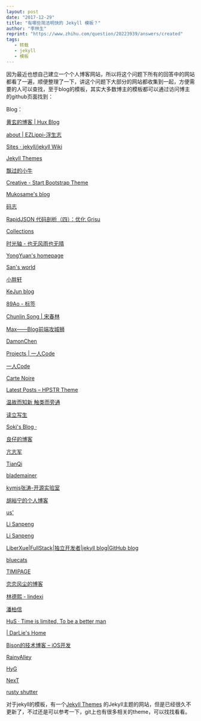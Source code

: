 ```yaml
---
layout: post
date: "2017-12-29"
title: "有哪些简洁明快的 Jekyll 模板？"
author: "李林生"
reprint: "https://www.zhihu.com/question/20223939/answers/created"
tags:
   - 转载
   - jekyll
   - 模板
---
```

<div class="RichContent-inner"><span class="RichText CopyrightRichText-richText" itemprop="text"><p>因为最近也想自己建立一个个人博客网站，所以将这个问题下所有的回答中的网站都看了一遍，顺便整理了一下，讲这个问题下大部分的网站都收集到一起，方便需要的人可以查找，至于blog的模板，其实大多数博主的模板都可以通过访问博主的github页面找到：</p><p>Blog：</p><p><a href="https://link.zhihu.com/?target=http%3A//huangxuan.me/" class=" wrap external" target="_blank" rel="nofollow noreferrer">黄玄的博客 | Hux Blog</a></p><p><a href="https://link.zhihu.com/?target=https%3A//www.ezlippi.com/about/" class=" wrap external" target="_blank" rel="nofollow noreferrer">about | EZLippi-浮生志</a> </p><p><a href="https://link.zhihu.com/?target=https%3A//github.com/jekyll/jekyll/wiki/Sites" class=" wrap external" target="_blank" rel="nofollow noreferrer">Sites · jekyll/jekyll Wiki</a> </p><p><a href="https://link.zhihu.com/?target=http%3A//jekyllthemes.org/" class=" wrap external" target="_blank" rel="nofollow noreferrer">Jekyll Themes</a> </p><p><a href="https://link.zhihu.com/?target=http%3A//github.thinkingbar.com/" class=" wrap external" target="_blank" rel="nofollow noreferrer">飘过的小牛</a> </p><p><a href="https://link.zhihu.com/?target=http%3A//sunxiaobiu.github.io/" class=" wrap external" target="_blank" rel="nofollow noreferrer">Creative - Start Bootstrap Theme</a> </p><p><a href="https://link.zhihu.com/?target=http%3A//mukosame.github.io/" class=" wrap external" target="_blank" rel="nofollow noreferrer">Mukosame's blog</a> </p><p><a href="https://link.zhihu.com/?target=http%3A//mazhuang.org/" class=" wrap external" target="_blank" rel="nofollow noreferrer">码志</a> </p><p><a href="https://link.zhihu.com/?target=http%3A//miloyip.com/2015/rapidjson-grisu/" class=" wrap external" target="_blank" rel="nofollow noreferrer">RapidJSON 代码剖析（四）：优化 Grisu</a> </p><p><a href="https://link.zhihu.com/?target=https%3A//gaohaoyang.github.io/collection/" class=" wrap external" target="_blank" rel="nofollow noreferrer">Collections</a> </p><p><a href="https://link.zhihu.com/?target=http%3A//yongyuan.name/timeline/" class=" wrap external" target="_blank" rel="nofollow noreferrer">时光轴 - 也无风雨也无晴</a> </p><p><a href="https://link.zhihu.com/?target=http%3A//yongyuan.name/" class=" wrap external" target="_blank" rel="nofollow noreferrer">YongYuan's homepage</a> </p><p><a href="https://link.zhihu.com/?target=http%3A//san.sanrabbit.com/" class=" wrap external" target="_blank" rel="nofollow noreferrer">San's world</a> </p><p><a href="https://link.zhihu.com/?target=https%3A//www.codeboy.me/" class=" wrap external" target="_blank" rel="nofollow noreferrer">小胖轩</a> </p><p><a href="https://link.zhihu.com/?target=https%3A//blog.kejun.space/" class=" wrap external" target="_blank" rel="nofollow noreferrer">KeJun blog</a> </p><p><a href="https://link.zhihu.com/?target=http%3A//89ao.coding.me/tags/%23%25E6%2580%25A7%25E8%2583%25BD" class=" wrap external" target="_blank" rel="nofollow noreferrer">89Ao - 标签</a> </p><p><a href="https://link.zhihu.com/?target=http%3A//songchunlin.net/" class=" wrap external" target="_blank" rel="nofollow noreferrer">Chunlin Song | 宋春林</a> </p><p><a href="https://link.zhihu.com/?target=http%3A//www.oc35.com/" class=" wrap external" target="_blank" rel="nofollow noreferrer">Max——Blog前端攻城狮</a> </p><p><a href="https://link.zhihu.com/?target=http%3A//zhenchen.me/" class=" wrap external" target="_blank" rel="nofollow noreferrer">DamonChen</a> </p><p><a href="https://link.zhihu.com/?target=http%3A//xinqiu.me/projects/" class=" wrap external" target="_blank" rel="nofollow noreferrer">Projects | 一人Code</a> </p><p><a href="https://link.zhihu.com/?target=http%3A//xinqiu.me/" class=" wrap external" target="_blank" rel="nofollow noreferrer">一人Code</a> </p><p><a href="https://link.zhihu.com/?target=http%3A//carte-noire.jacobtomlinson.co.uk/" class=" wrap external" target="_blank" rel="nofollow noreferrer">Carte Noire</a> </p><p><a href="https://link.zhihu.com/?target=https%3A//mmistakes.github.io/hpstr-jekyll-theme/" class=" wrap external" target="_blank" rel="nofollow noreferrer">Latest Posts – HPSTR Theme</a> </p><p><a href="https://link.zhihu.com/?target=http%3A//liuyiyou.cn/" class=" wrap external" target="_blank" rel="nofollow noreferrer">温故而知新 触类而旁通</a> </p><p><a href="https://link.zhihu.com/?target=http%3A//www.cnfeat.com/" class=" wrap external" target="_blank" rel="nofollow noreferrer">读立写生</a> </p><p><a href="https://link.zhihu.com/?target=http%3A//blog.lszero.com/" class=" wrap external" target="_blank" rel="nofollow noreferrer">Soki's Blog ·</a> </p><p><a href="https://link.zhihu.com/?target=http%3A//liangzai.pub/" class=" wrap external" target="_blank" rel="nofollow noreferrer">良仔的博客</a> </p><p><a href="https://link.zhihu.com/?target=http%3A//robotkang.cc/" class=" wrap external" target="_blank" rel="nofollow noreferrer">亢志军</a> </p><p><a href="https://link.zhihu.com/?target=https%3A//tianqi.name/" class=" wrap external" target="_blank" rel="nofollow noreferrer">TianQi</a> </p><p><a href="https://link.zhihu.com/?target=http%3A//xiongyingqi.com/" class=" wrap external" target="_blank" rel="nofollow noreferrer">blademainer</a> </p><p><a href="https://link.zhihu.com/?target=https%3A//blog.kymjs.com/" class=" wrap external" target="_blank" rel="nofollow noreferrer">kymjs张涛-开源实验室</a> </p><p><a href="https://link.zhihu.com/?target=http%3A//www.huyuning.com/" class=" wrap external" target="_blank" rel="nofollow noreferrer">胡裕宁的个人博客</a> </p><p><a href="https://link.zhihu.com/?target=https%3A//zuofan.github.io/jekyll-blog-template/" class=" wrap external" target="_blank" rel="nofollow noreferrer">us'</a> </p><p><a href="https://link.zhihu.com/?target=https%3A//lisanpeng.github.io/page2/" class=" wrap external" target="_blank" rel="nofollow noreferrer">Li Sanpeng</a> </p><p><a href="https://link.zhihu.com/?target=https%3A//lisanpeng.github.io/%23blog" class=" wrap external" target="_blank" rel="nofollow noreferrer">Li Sanpeng</a> </p><p><a href="https://link.zhihu.com/?target=https%3A//liberxue.github.io/%3Fliberxue" class=" wrap external" target="_blank" rel="nofollow noreferrer">LiberXue|FullStack|独立开发者|jekyll blog|GitHub blog</a> </p><p><a href="https://link.zhihu.com/?target=http%3A//bluecats.cn/" class=" wrap external" target="_blank" rel="nofollow noreferrer">bluecats</a> </p><p><a href="https://link.zhihu.com/?target=http%3A//xiaokedada.com/" class=" wrap external" target="_blank" rel="nofollow noreferrer">TIMIPAGE</a> </p><p><a href="https://link.zhihu.com/?target=http%3A//zhuqiuhui.space/" class=" wrap external" target="_blank" rel="nofollow noreferrer">恋恋风尘的博客</a> </p><p><a href="https://link.zhihu.com/?target=https%3A//lindexi.github.io/lindexi/" class=" wrap external" target="_blank" rel="nofollow noreferrer">林德熙 - lindexi</a> </p><p><a href="https://link.zhihu.com/?target=http%3A//baixin.io/%23blog" class=" wrap external" target="_blank" rel="nofollow noreferrer">潘柏信</a> </p><p><a href="https://link.zhihu.com/?target=http%3A//soohu.github.io/" class=" wrap external" target="_blank" rel="nofollow noreferrer">HuS · Time is limited, To be a better man</a> </p><p><a href="https://link.zhihu.com/?target=http%3A//blademastercoder.github.io/" class=" wrap external" target="_blank" rel="nofollow noreferrer">| DarLie's Home</a> </p><p><a href="https://link.zhihu.com/?target=http%3A//allluckly.cn/" class=" wrap external" target="_blank" rel="nofollow noreferrer">Bison的技术博客 – iOS开发</a> </p><p><a href="https://link.zhihu.com/?target=http%3A//blog.rainyalley.com/" class=" wrap external" target="_blank" rel="nofollow noreferrer">RainyAlley</a> </p><p><a href="https://link.zhihu.com/?target=https%3A//gaohaoyang.github.io/" class=" wrap external" target="_blank" rel="nofollow noreferrer">HyG</a> </p><p><a href="https://link.zhihu.com/?target=http%3A//simpleyyt.com/jekyll-theme-next/" class=" wrap external" target="_blank" rel="nofollow noreferrer">NexT</a> </p><p><a href="https://link.zhihu.com/?target=http%3A//lhzhang.com/" class=" wrap external" target="_blank" rel="nofollow noreferrer">rusty shutter</a> </p><p>对于jekyll的模板，有一个<a href="https://link.zhihu.com/?target=http%3A//jekyllthemes.org/" class=" wrap external" target="_blank" rel="nofollow noreferrer">Jekyll Themes</a> 的Jekyll主题的网站，但是已经很久不更新了，不过还是可以参考一下，git上也有很多相关的theme，可以找找看看。</p></span><!-- react-empty: 4066 --></div>